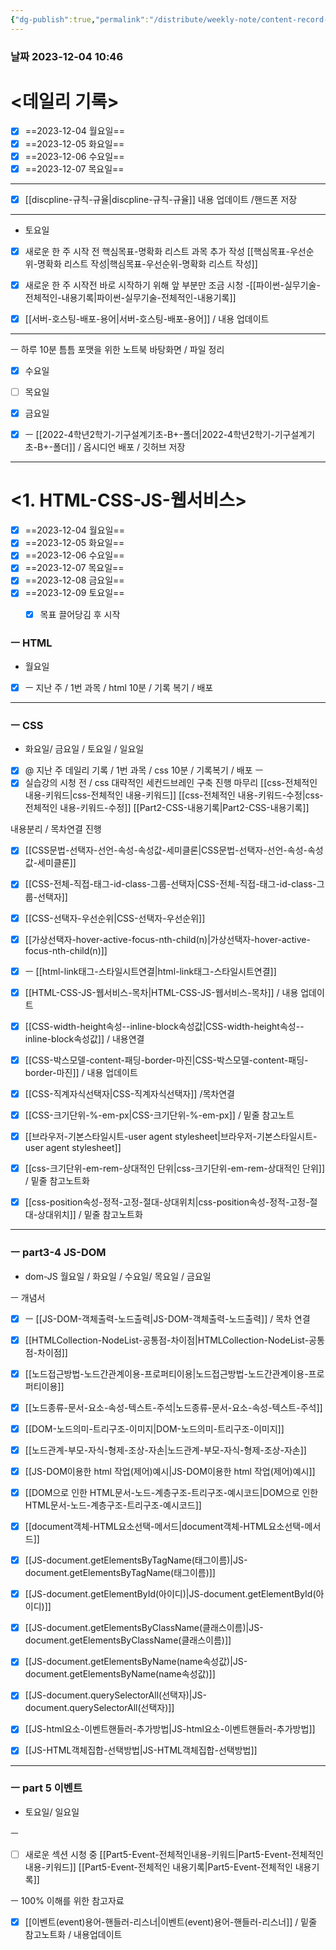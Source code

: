```yaml
---
{"dg-publish":true,"permalink":"/distribute/weekly-note/content-record-folder/2023-12-03-w1/","tags":["데일리-주간-기록"],"noteIcon":""}
---
```


### 날짜 2023-12-04 10:46

# <데일리 기록> 
- [x] ==2023-12-04 월요일==
- [x] ==2023-12-05 화요일==
- [x] ==2023-12-06 수요일==
- [x] ==2023-12-07 목요일==

----
- [x] [[discpline-규칙-규율\|discpline-규칙-규율]] 내용 업데이트 /핸드폰 저장


-----
- 토요일
- [x] 새로운 한 주 시작 전 핵심목표-명확화 리스트 과목 추가 작성
[[핵심목표-우선순위-명확화 리스트 작성\|핵심목표-우선순위-명확화 리스트 작성]] 
	
- [x] 새로운 한 주 시작전 바로 시작하기 위해 앞 부분만 조금 시청
	-[[파이썬-실무기술-전체적인-내용기록\|파이썬-실무기술-전체적인-내용기록]]
	
- [x] [[서버-호스팅-배포-용어\|서버-호스팅-배포-용어]] / 내용 업데이트

------
ㅡ
하루 10분 틈틈
포맷을 위한
노트북 바탕화면 / 파일 정리 
- [x] 수요일
- [ ] 목요일
- [x] 금요일
	
- [x] ㅡ [[2022-4학년2학기-기구설계기초-B+-폴더\|2022-4학년2학기-기구설계기초-B+-폴더]] / 옵시디언 배포 / 깃허브 저장

---
# <1. HTML-CSS-JS-웹서비스>

- [x] ==2023-12-04 월요일==
- [x] ==2023-12-05 화요일==
- [x] ==2023-12-06 수요일==
- [x] ==2023-12-07 목요일==
- [x] ==2023-12-08 금요일==
- [x] ==2023-12-09 토요일==
	- [x] 목표 끌어당김 후 시작


### ㅡ HTML
- 월요일
- [x] ㅡ 지난 주 / 1번 과목 /  html 10분 / 기록 복기 / 배포

---
### ㅡ CSS
- 화요일/ 금요일 / 토요일 / 일요일
	
- [x] @ 지난 주 데일리 기록 / 1번 과목 /  css 10분 / 기록복기 / 배포
ㅡ
- [x] 실습강의 시청 전 / css 대략적인 세컨드브레인 구축 진행 마무리
[[css-전체적인 내용-키워드\|css-전체적인 내용-키워드]]
[[css-전체적인 내용-키워드-수정\|css-전체적인 내용-키워드-수정]]
[[Part2-CSS-내용기록\|Part2-CSS-내용기록]]
	
내용분리 / 목차연결 진행
	
- [x] [[CSS문법-선택자-선언-속성-속성값-세미클론\|CSS문법-선택자-선언-속성-속성값-세미클론]]
- [x] [[CSS-전체-직접-태그-id-class-그룹-선택자\|CSS-전체-직접-태그-id-class-그룹-선택자]]
- [x] [[CSS-선택자-우선순위\|CSS-선택자-우선순위]]
- [x] [[가상선택자-hover-active-focus-nth-child(n)\|가상선택자-hover-active-focus-nth-child(n)]]
- [x] ㅡ [[html-link태그-스타일시트연결\|html-link태그-스타일시트연결]]
- [x] [[HTML-CSS-JS-웹서비스-목차\|HTML-CSS-JS-웹서비스-목차]] / 내용 업데이트
- [x] [[CSS-width-height속성--inline-block속성값\|CSS-width-height속성--inline-block속성값]] / 내용연결
- [x] [[CSS-박스모델-content-패딩-border-마진\|CSS-박스모델-content-패딩-border-마진]] / 내용 업데이트
- [x] [[CSS-직계자식선택자\|CSS-직계자식선택자]] /목차연결
- [x] [[CSS-크기단위-%-em-px\|CSS-크기단위-%-em-px]] / 밑줄 참고노트
- [x] [[브라우저-기본스타일시트-user agent stylesheet\|브라우저-기본스타일시트-user agent stylesheet]]
- [x] [[css-크기단위-em-rem-상대적인 단위\|css-크기단위-em-rem-상대적인 단위]] / 밑줄 참고노트화
- [x] [[css-position속성-정적-고정-절대-상대위치\|css-position속성-정적-고정-절대-상대위치]] / 밑줄 참고노트화



-----
### ㅡ part3-4 JS-DOM
- dom-JS 월요일 / 화요일 / 수요일/ 목요일 / 금요일

ㅡ 개념서
- [x] ㅡ [[JS-DOM-객체출력-노드출력\|JS-DOM-객체출력-노드출력]] / 목차 연결
- [x] [[HTMLCollection-NodeList-공통점-차이점\|HTMLCollection-NodeList-공통점-차이점]]
- [x] [[노드접근방법-노드간관계이용-프로퍼티이용\|노드접근방법-노드간관계이용-프로퍼티이용]]
- [x] [[노드종류-문서-요소-속성-텍스트-주석\|노드종류-문서-요소-속성-텍스트-주석]]
- [x] [[DOM-노드의미-트리구조-이미지\|DOM-노드의미-트리구조-이미지]]
- [x] [[노드관계-부모-자식-형제-조상-자손\|노드관계-부모-자식-형제-조상-자손]]
- [x] [[JS-DOM이용한 html 작업(제어)예시\|JS-DOM이용한 html 작업(제어)예시]]
- [x] [[DOM으로 인한 HTML문서-노드-계층구조-트리구조-예시코드\|DOM으로 인한 HTML문서-노드-계층구조-트리구조-예시코드]]
- [x] [[document객체-HTML요소선택-메서드\|document객체-HTML요소선택-메서드]]
- [x] [[JS-document.getElementsByTagName(태그이름)\|JS-document.getElementsByTagName(태그이름)]]
- [x] [[JS-document.getElementById(아이디)\|JS-document.getElementById(아이디)]]
- [x] [[JS-document.getElementsByClassName(클래스이름)\|JS-document.getElementsByClassName(클래스이름)]]
- [x] [[JS-document.getElementsByName(name속성값)\|JS-document.getElementsByName(name속성값)]]
- [x] [[JS-document.querySelectorAll(선택자)\|JS-document.querySelectorAll(선택자)]]
- [x] [[JS-html요소-이벤트핸들러-추가방법\|JS-html요소-이벤트핸들러-추가방법]]
- [x] [[JS-HTML객체집합-선택방법\|JS-HTML객체집합-선택방법]]


----
### ㅡ part 5 이벤트
- 토요일/ 일요일
	
ㅡ
- [ ] 새로운 섹션 시청 중
[[Part5-Event-전체적인내용-키워드\|Part5-Event-전체적인내용-키워드]]
[[Part5-Event-전체적인 내용기록\|Part5-Event-전체적인 내용기록]]
	
ㅡ
100% 이해를 위한 참고자료
- [x] [[이벤트(event)용어-핸들러-리스너\|이벤트(event)용어-핸들러-리스너]] / 밑줄 참고노트화 / 내용업데이트



